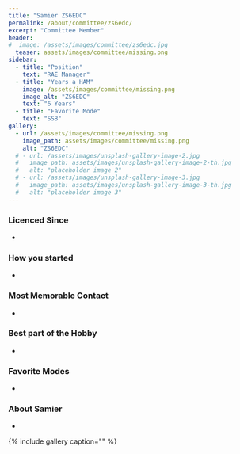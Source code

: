 ```yaml
---
title: "Samier ZS6EDC"
permalink: /about/committee/zs6edc/
excerpt: "Committee Member"
header:
#  image: /assets/images/committee/zs6edc.jpg
  teaser: assets/images/committee/missing.png
sidebar:
  - title: "Position"
    text: "RAE Manager"
  - title: "Years a HAM"
    image: /assets/images/committee/missing.png
    image_alt: "ZS6EDC"
    text: "6 Years"
  - title: "Favorite Mode"
    text: "SSB"
gallery:
  - url: /assets/images/committee/missing.png
    image_path: assets/images/committee/missing.png
    alt: "ZS6EDC"
  # - url: /assets/images/unsplash-gallery-image-2.jpg
  #   image_path: assets/images/unsplash-gallery-image-2-th.jpg
  #   alt: "placeholder image 2"
  # - url: /assets/images/unsplash-gallery-image-3.jpg
  #   image_path: assets/images/unsplash-gallery-image-3-th.jpg
  #   alt: "placeholder image 3"
---
```


### Licenced Since
-

### How you started
-

### Most Memorable Contact
-

### Best part of the Hobby
-

### Favorite Modes
-

### About Samier 
-


{% include gallery caption="" %}
